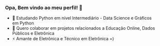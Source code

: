 ### Opa, Bem vindo ao meu perfil! 👋

- 🌱 Estudando Python em nível Intermediário - Data Science e Gráficos em Python
- 👯 Quero colaborar em projetos relacionados a Educação Online, Dados Públicos e Eletrônica
- ⚡ Amante de Eletrônica e Técnico em Eletrônica =)

